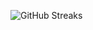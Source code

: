 ![GitHub Streaks](https://github-streaks-mqc9.onrender.com/streak/happilli/image?theme=midnight&cache_bust=1742840086)
